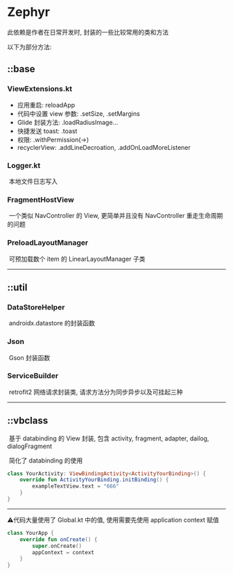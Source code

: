 # Zephyr

此依赖是作者在日常开发时, 封装的一些比较常用的类和方法



以下为部分方法:

## ::base

### ViewExtensions.kt

- 应用重启: reloadApp
- 代码中设置 view 参数: .setSize, .setMargins
- Glide 封装方法: .loadRadiusImage...
- 快捷发送 toast: .toast
- 权限: .withPermission(->)
- recyclerView: .addLineDecroation, .addOnLoadMoreListener

### Logger.kt

​	本地文件日志写入

### FragmentHostView

​	一个类似 NavController 的 View, 更简单并且没有 NavController 重走生命周期的问题

### PreloadLayoutManager

​	可预加载数个 item 的 LinearLayoutManager 子类

---

## ::util

### DataStoreHelper

​	androidx.datastore 的封装函数

### Json

​	Gson 封装函数

### ServiceBuilder

​	retrofit2 网络请求封装类, 请求方法分为同步异步以及可挂起三种

---

## ::vbclass

​	基于 databinding 的 View 封装, 包含 activity, fragment, adapter, dailog, dialogFragment

​	简化了 databinding 的使用

````kotlin
class YourActivity: ViewBindingActivity<ActivityYourBinding>() {
    override fun ActivityYourBinding.initBinding() {
        exampleTextView.text = "666"
    }
}
````

---

⚠️代码大量使用了 Global.kt 中的值, 使用需要先使用 application context 赋值

````kotlin
class YourApp {
    override fun onCreate() {
        super.onCreate()
		appContext = context
    }
}
````
